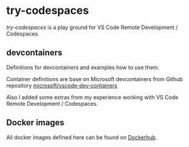 # try-codespaces

*try-codespaces* is a play ground for VS Code Remote Development / Codespaces.

## devcontainers

Definitions for devcontainers and examples how to use them.

Container definitions are base on Microsoft devcontainers from Github repository [microsoft/vscode-dev-containers](https://github.com/microsoft/vscode-dev-containers)

Also I added some extras from my experience working with VS Code Remote Development / Codespaces.

## Docker images

All docker images defined here can be found on [Dockerhub](https://hub.docker.com/repository/docker/petganrq/try-it/tags).

